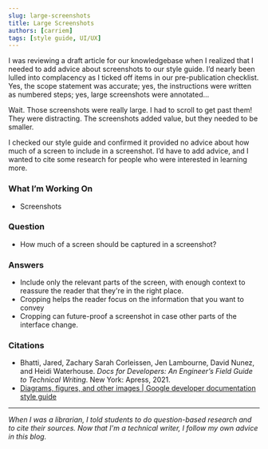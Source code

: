 ```yaml
---
slug: large-screenshots
title: Large Screenshots
authors: [carriem]
tags: [style guide, UI/UX]
---
```


I was reviewing a draft article for our knowledgebase when I realized that I needed to add advice about screenshots to our style guide. I’d nearly been lulled into complacency as I ticked off items in our pre-publication checklist. Yes, the scope statement was accurate; yes, the instructions were written as numbered steps; yes, large screenshots were annotated…

Wait. Those screenshots were really large. I had to scroll to get past them! They were distracting. The screenshots added value, but they needed to be smaller.

I checked our style guide and confirmed it provided no advice about how much of a screen to include in a screenshot. I’d have to add advice, and I wanted to cite some research for people who were interested in learning more.

### What I’m Working On

* Screenshots

### Question

* How much of a screen should be captured in a screenshot?

### Answers

* Include only the relevant parts of the screen, with enough context to reassure the reader that they're in the right place.
* Cropping helps the reader focus on the information that you want to convey
* Cropping can future-proof a screenshot in case other parts of the interface change.

### Citations

* Bhatti, Jared, Zachary Sarah Corleissen, Jen Lambourne, David Nunez, and Heidi Waterhouse. *Docs for Developers: An Engineer’s Field Guide to Technical Writing*. New York: Apress, 2021.
* [Diagrams, figures, and other images | Google developer documentation style guide](https://developers.google.com/style/images)

___

*When I was a librarian, I told students to do question-based research and to cite their sources. Now that I'm a technical writer, I follow my own advice in this blog.*
